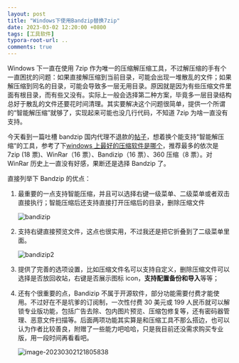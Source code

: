 ```yaml
---
layout: post
title: "Windows下使用Bandzip替换7zip"
date: 2023-03-02 12:20:00 +0800
tags: [工具软件]
typora-root-url: ..
comments: true
---
```


Windows 下一直在使用 7zip 作为唯一的压缩解压缩工具，不过解压缩的手有个一直困扰的问题：如果直接解压缩到当前目录，可能会出现一堆散乱的文件；如果解压缩到同名的目录，可能会导致多一层无用目录。原因就是因为有些压缩文件里面有根目录，而有些又没有。实际上一般会选择第二种方案，毕竟多一层目录结构总好于散乱的文件还要花时间清理。其实要解决这个问题很简单，提供一个所谓的“智能解压缩”就够了，实现起来可能也没几行代码，不知道 7zip 为啥一直没有支持。

今天看到一篇吐槽 bandzip 国内代理不退款的[帖子](https://www.v2ex.com/t/866229?p=2)，想着换个能支持“智能解压缩“的工具，参考了下[windows 上最好的压缩软件是哪个](https://www.v2ex.com/t/862733)，推荐最多的依次是 7zip (18 票)、WinRar（16 票）、Bandizip（16 票）、360 压缩（8 票）。对 WinRar 历史上一直没有好感，果断还是选择 Bandzip 了。

直接列举下 Bandzip 的优点：

1. 最重要的一点支持智能压缩，并且可以选择右键一级菜单、二级菜单或者双击直接执行；智能压缩后还支持直接打开压缩后的目录，删除压缩文件

   ![bandizip](https://pic-1251468582.picsh.myqcloud.com/pic/2023/03/02/33d78e.gif)

2. 支持右键直接预览文件，这点也很实用，不过我还是把它折叠到了二级菜单里面。

   ![bandizip2](https://pic-1251468582.picsh.myqcloud.com/pic/2023/03/02/9420a5.gif)

3. 提供了完善的选项设置，比如压缩文件名可以支持自定义，删除压缩文件可以选择是否放回收站，右键是否展示图标 icon，**支持配置备份和导入**等等；

4. 还有个很重要的点，Bandizip 不属于开源软件，部分功能需要付费才能使用。不过好在不是坑爹的订阅制，一次性付费 30 美元或 199 人民币就可以解锁专业版功能，包括广告去除、包内图片预览、压缩包修复等，还有密码器管理、恶意文件扫描等。后面两项功能其实算是和压缩工具不那么搭边，也可以认为作者比较善良，附赠了一些能力吧哈哈，只是我目前还没需求购买专业版，用一段时间再看看吧。

   ![image-20230302121805838](https://pic-1251468582.picsh.myqcloud.com/pic/2023/03/02/1502e3.png)
